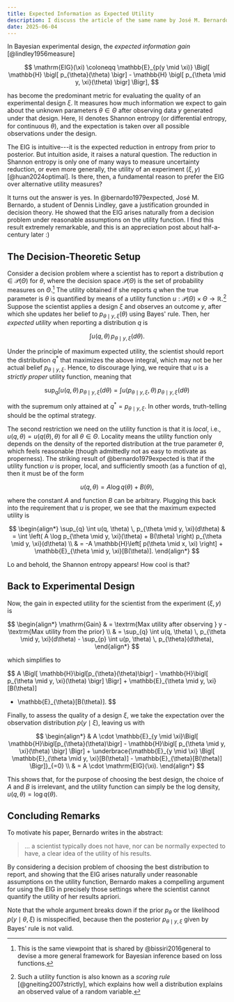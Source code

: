 ```yaml
---
title: Expected Information as Expected Utility
description: I discuss the article of the same name by José M. Bernardo from 1979, which shows that the expected information gain, a popular metric used in Bayesian experimental design, is itself a solution to maximum expected utility problem under some assumptions on the utility function.
date: 2025-06-04
---
```


In Bayesian experimental design, the _expected information gain_ [@lindley1956measure]

$$
\mathrm{EIG}(\xi) \coloneqq \mathbb{E}_{p(y \mid \xi)} \Bigl[ \mathbb{H} \bigl[ p_{\theta}(\theta) \bigr] - \mathbb{H} \bigl[ p_{\theta \mid y, \xi}(\theta) \bigr] \Bigr],
$$

has become the predominant metric for evaluating the quality of an experimental design $\xi$.
It measures how much information we expect to gain about the unknown parameters $\theta \in \Theta$ after observing data $y$ generated under that design.
Here, $\mathbb{H}$ denotes Shannon entropy (or differential entropy, for continuous $\theta$), and the expectation is taken over all possible observations under the design.

The EIG is intuitive---it is the expected reduction in entropy from prior to posterior. But intuition aside, it raises a natural question. The reduction in Shannon entropy is only one of many ways to measure uncertainty reduction, or even more generally, the utility of an experiment $(\xi, y)$ [@huan2024optimal]. Is there, then, a fundamental reason to prefer the EIG over alternative utility measures?

It turns out the answer is yes. In @bernardo1979expected, José M. Bernardo, a student of Dennis Lindley, gave a justification grounded in decision theory.
He showed that the EIG arises naturally from a decision problem under reasonable assumptions on the utility function.
I find this result extremely remarkable, and this is an appreciation post about half-a-century later :)

## The Decision-Theoretic Setup

Consider a decision problem where a scientist has to report a distribution $q \in \mathcal{P}(\Theta)$ for $\theta$, where the decision space $\mathcal{P}(\Theta)$ is the set of probability measures on $\Theta$.[^generalized_bayes]
The utility obtained if she reports $q$ when the true parameter is $\theta$ is quantified by means of a utility function $u:\mathcal{P}(\Theta) \times \Theta \to \mathbb{R}$.[^scoring_rule]
Suppose the scientist applies a design $\xi$ and observes an outcome $y$, after which she updates her belief to $p_{\theta \mid y, \xi}(\theta)$ using Bayes' rule.
Then, her _expected utility_ when reporting a distribution $q$ is

$$
\int u(q, \theta) \, p_{\theta \mid y, \xi}(d\theta).
$$

Under the principle of maximum expected utility, the scientist should report the distribution $q^{*}$ that maximizes the above integral, which may not be her actual belief $p_{\theta \mid y, \xi}$. Hence, to discourage lying, we require that $u$ is a _strictly proper_ utility function, meaning that

$$
\sup_{q} \int u(q, \theta) \, p_{\theta \mid y, \xi}(d\theta) = \int u(p_{\theta \mid y, \xi}, \theta) \, p_{\theta \mid y, \xi}(d\theta)
$$

with the supremum only attained at $q^{*} = p_{\theta \mid y, \xi}$. In other words, truth-telling should be the optimal strategy.

The second restriction we need on the utility function is that it is _local_, i.e., $u(q, \theta) = u\bigl(q(\theta), \theta\bigr)$ for all $\theta \in \Theta$.
Locality means the utility function only depends on the density of the reported distribution at the true parameter $\theta$, which feels reasonable (though admittedly not as easy to motivate as properness).
The striking result of @bernardo1979expected is that if the utility function $u$ is proper, local, and sufficiently smooth (as a function of $q$), then it must be of the form

$$
u(q, \theta) = A \log q(\theta) + B(\theta),
$$

where the constant $A$ and function $B$ can be arbitrary.
Plugging this back into the requirement that $u$ is proper, we see that the maximum expected utility is

$$
\begin{align*}
\sup_{q} \int u(q, \theta) \, p_{\theta \mid y, \xi}(d\theta)
& = \int \left( A \log p_{\theta \mid y, \xi}(\theta) + B(\theta) \right) p_{\theta \mid y, \xi}(d\theta) \\
& = -A \mathbb{H}\left[ p(\theta \mid x, \xi) \right] + \mathbb{E}_{\theta \mid y, \xi}[B(\theta)].
\end{align*}
$$

Lo and behold, the Shannon entropy appears! How cool is that?

## Back to Experimental Design

Now, the gain in expected utility for the scientist from the experiment $(\xi, y)$ is

$$
\begin{align*}
\mathrm{Gain}
& = \textrm{Max utility after observing } y - \textrm{Max utility from the prior} \\
& = \sup_{q} \int u(q, \theta) \, p_{\theta \mid y, \xi}(d\theta) - \sup_{p} \int u(p, \theta) \, p_{\theta}(d\theta),
\end{align*}
$$

which simplifies to

$$
A \Bigl[ \mathbb{H}\bigl[p_{\theta}(\theta)\bigr] - \mathbb{H}\bigl[ p_{\theta \mid y, \xi}(\theta) \bigr] \Bigr] + \mathbb{E}_{\theta \mid y, \xi}[B(\theta)]
  - \mathbb{E}_{\theta}[B(\theta)].
$$

Finally, to assess the quality of a design $\xi$, we take the expectation over the observation distribution $p(y \mid \xi)$, leaving us with

$$
\begin{align*}
& A \cdot \mathbb{E}_{y \mid \xi}\Bigl[ \mathbb{H}\bigl[p_{\theta}(\theta)\bigr] - \mathbb{H}\bigl[ p_{\theta \mid y, \xi}(\theta) \bigr] \Bigr] + \underbrace{\mathbb{E}_{y \mid \xi} \Bigl[ \mathbb{E}_{\theta \mid y, \xi}[B(\theta)] - \mathbb{E}_{\theta}[B(\theta)] \Bigr]}_{=0} \\
& = A \cdot \mathrm{EIG}(\xi).
\end{align*}
$$

This shows that, for the purpose of choosing the best design, the choice of $A$ and $B$ is irrelevant, and the utility function can simply be the log density, $u(q, \theta) = \log q(\theta)$.

## Concluding Remarks

To motivate his paper, Bernardo writes in the abstract:

> ... a scientist typically does not have, nor can be normally expected to have, a clear idea of the utility of his results.

By considering a decision problem of choosing the best distribution to report, and showing that the EIG arises naturally under reasonable assumptions on the utility function, Bernardo makes a compelling argument for using the EIG in precisely those settings where the scientist cannot quantify the utility of her results apriori.

Note that the whole argument breaks down if the prior $p_{\theta}$ or the likelihood $p(y \mid \theta, \xi)$ is misspecified, because then the posterior $p_{\theta \mid y, \xi}$ given by Bayes' rule is not valid.

[^scoring_rule]: Such a utility function is also known as a _scoring rule_ [@gneiting2007strictly], which explains how well a distribution explains an observed value of a random variable.
[^generalized_bayes]: This is the same viewpoint that is shared by @bissiri2016general to devise a more general framework for Bayesian inference based on loss functions.
